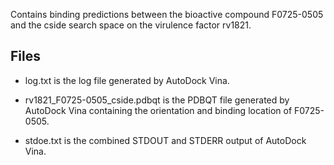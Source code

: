 Contains binding predictions between the bioactive compound F0725-0505 and the cside search space on the virulence factor rv1821.

## Files

- log.txt is the log file generated by AutoDock Vina.

- rv1821_F0725-0505_cside.pdbqt is the PDBQT file generated by AutoDock Vina containing the orientation and binding location of F0725-0505.

- stdoe.txt is the combined STDOUT and STDERR output of AutoDock Vina.

